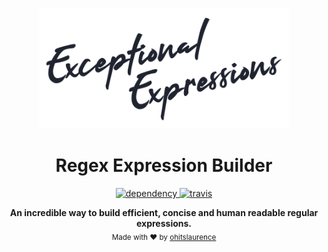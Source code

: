 <p align="center">
  <img src="./exceptional-expressions-logo.png" alt="exceptional expressions" width="400" />
</p>

<h1 align="center">Regex Expression Builder</h2>

<p align="center">
  <a href="https://david-dm.org/ohitslaurence/exceptional-expressions">
    <img src="https://david-dm.org/ohitslaurence/exceptional-expressions/status.svg?style=flat" alt="dependency" />
  </a>
  <a href="https://travis-ci.org/ohitslaurence/exceptional-expressions">
    <img src="https://travis-ci.org/ohitslaurence/exceptional-expressions.svg?branch=master" alt="travis" />
    </a>
</p>

<p align="center">
  <b>An incredible way to build efficient, concise and human readable regular expressions.</b></br>
  <sub>Made with ❤️ by <a href="https://github.com/ohitslaurence">ohitslaurence</a></sub>
</p>

<br />
